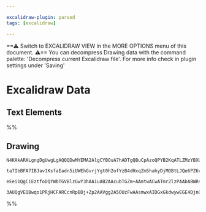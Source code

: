 ```yaml
---

excalidraw-plugin: parsed
tags: [excalidraw]

---
```

==⚠  Switch to EXCALIDRAW VIEW in the MORE OPTIONS menu of this document. ⚠== You can decompress Drawing data with the command palette: 'Decompress current Excalidraw file'. For more info check in plugin settings under 'Saving'


# Excalidraw Data
## Text Elements
%%
## Drawing
```compressed-json
N4KAkARALgngDgUwgLgAQQQDwMYEMA2AlgCYBOuA7hADTgQBuCpAzoQPYB2KqATLZMzYBXUtiRoIACyhQ4zZAHoFAc0JRJQgEYA6bGwC2CgF7N6hbEcK4OCtptbErHALRY8RMpWdx8Q1TdIEfARcZgRmBShcZQUebTiARgAGGjoghH0EDihmbgBtAF1+CFw4OABlKKhxVFAwSHUMmohiXFIAa1T6hkIECgAhXGx25VJhDmIAYTZ8NlJuCABiADNV

ta7IbBFA7IBJav1KsfaEadn5iUWEhGvrjYgt0h2ofYzB4dHxqZm5hahyDjMOBtLJQe6PZ6vfQAMUI+HwlRgwQWgg84O2oKhRzYJwA6iR1Nw+OBNhi9gdsSdEciJKiSOinpiDgAlYTKSQccK5NAJfikxnkjIAeWB2DUMG4ySSfIeZJeB2hnCg0Nw+jhEp5MohTIyiuy5UIRhqPGlJNlAvlGQAKlgoABBIjKLgSYLLMFauVYqKke1PNgUSQhYjcDhC

eEei1QgCiEztfoDQYWbTGVBlzGwY3hAA1uAB2AAcubTGZm+AAmtwACwATmr2lzPAAbABWRs8ZsyoxsAzcOrdegEIQ1BIkgC+EchLK+nOY3PQYyEE3uoxIBqNIbD+BlK++517JMg/Rmwcuk2rZ7P0OhG0gzIQyjDbQWiyjABE32+rxAxxPQZSECKUDsICG7hmacCBGYwjMAA4qQq6GjUoZgd0yzkJkd4TEwhAcMo+71JAWS4JowQnqg/xDnymxEHA

3AUQgVEQBwqo1PRjHCFARCcnRpBDj+Zp2AAVgg2A5OUzFwAAsmwxAIDGxGkdwywEGE4DjnQyxwuEvajiAo5AA===
```
%%